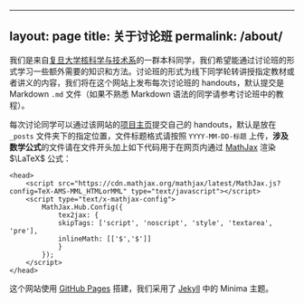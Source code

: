 <head>
    <script src="https://cdn.mathjax.org/mathjax/latest/MathJax.js?config=TeX-AMS-MML_HTMLorMML" type="text/javascript"></script>
    <script type="text/x-mathjax-config">
        MathJax.Hub.Config({
            tex2jax: {
            skipTags: ['script', 'noscript', 'style', 'textarea', 'pre'],
            inlineMath: [['$','$']]
            }
        });
    </script>
</head>

---
layout: page
title: 关于讨论班
permalink: /about/
---

我们是来自[复旦大学核科学与技术系](https://imp.fudan.edu.cn/)的一群本科同学，我们希望能通过讨论班的形式学习一些额外需要的知识和方法。讨论班的形式为线下同学轮转讲授指定教材或者讲义的内容，我们将在这个网站上发布每次讨论班的 handouts，默认提交是 Markdown `.md` 文件（如果不熟悉 Markdown 语法的同学请参考讨论班中的教程）。

每次讨论同学可以通过该网站的[项目主页](https://github.com/FDU-imp-undergrad-seminar/FDU-imp-undergrad-seminar.github.io)提交自己的 handouts，默认是放在 `_posts` 文件夹下的指定位置，文件标题格式请按照 `YYYY-MM-DD-标题` 上传，**涉及数学公式**的文件请在文件开头加上如下代码用于在网页内通过 [MathJax](https://www.mathjax.org/) 渲染 $\LaTeX$ 公式：
```
<head>
    <script src="https://cdn.mathjax.org/mathjax/latest/MathJax.js?config=TeX-AMS-MML_HTMLorMML" type="text/javascript"></script>
    <script type="text/x-mathjax-config">
        MathJax.Hub.Config({
            tex2jax: {
            skipTags: ['script', 'noscript', 'style', 'textarea', 'pre'],
            inlineMath: [['$','$']]
            }
        });
    </script>
</head>
```

这个网站使用 [GitHub Pages](https://pages.github.com/) 搭建，我们采用了 [Jekyll](https://jekyllrb.com/) 中的 Minima 主题。